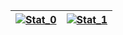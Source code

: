 [![Stat_0](https://github-readme-stats.vercel.app/api?username=nineslop&show_icons=true&theme=gotham&border_color=221a0f)](https://github.com/nineslop) | [![Stat_1](https://github-readme-stats.vercel.app/api/top-langs/?username=nineslop&theme=gotham&layout=compact&border_color=221a0f&card_width=445)](https://github.com/nineslop)
| :------:  | :------:  |

<!---
[![My Code::Stats history graph](https://codestats-readme.wegfan.cn/history-graph/nineslop?bg_color=221a0f&text_color=221a0f)](https://codestats.net/users/nineslop)
-->
